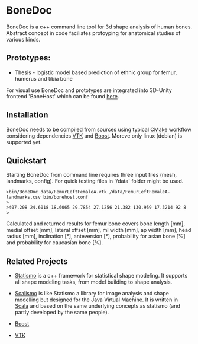 # BoneDoc

BoneDoc is a c++ command line tool for 3d shape analysis of human bones. Abstract concept in code faciliates protoyping for anatomical studies of various kinds.

## Prototypes:

* Thesis - logistic model based prediction of ethnic group for femur, humerus and tibia bone

For visual use BoneDoc and prototypes are integrated into 3D-Unity frontend 'BoneHost' which can be found [here](http://www.bonehost.net).

## Installation

BoneDoc needs to be compiled from sources using typical [CMake](https://cmake.org/) workflow considering dependencies [VTK](http://www.vtk.org) and [Boost](http://www.boost.org). Moreve only linux (debian) is supported yet.

## Quickstart

Starting BoneDoc from command line requires three input files (mesh, landmarks, config). For quick testing files in '/data' folder might be used.

```
>bin/BoneDoc data/FemurLeftFemaleA.vtk /data/FemurLeftFemaleA-landmarks.csv bin/bonehost.conf
>
>407.208 24.6018 18.6065 29.7854 27.1256 21.382 130.959 17.3214 92 8
>
```

Calculated and returned results for femur bone covers bone length [mm], medial offset [mm], lateral offset [mm], ml width [mm], ap width [mm], head radius [mm], inclination [°], anteversion [°], probability for asian bone [%] and probability for caucasian bone [%].


## Related Projects

* [Statismo](https://github.com/statismo/statismo) is a c++ framework for statistical shape modeling. It supports all shape modeling tasks, from model building to shape analysis.

* [Scalismo](http://github.com/unibas-gravis/scalismo) is like Statismo a library for image analysis and shape modelling but designed for the Java Virtual Machine. It is written in [Scala](http://www.scala-lang.org/) and based on the same underlying concepts as statismo (and partly developed by the same people).

* [Boost](https://www.boost.org/)

* [VTK](http://www.vtk.org)
